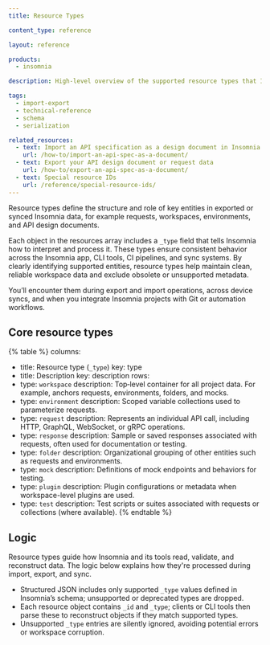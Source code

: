 ```yaml
---
title: Resource Types

content_type: reference

layout: reference

products:
  - insomnia

description: High‑level overview of the supported resource types that Insomnia uses internally from the `resources` array in its structured JSON.

tags:
  - import-export
  - technical-reference
  - schema
  - serialization

related_resources:
  - text: Import an API specification as a design document in Insomnia
    url: /how-to/import-an-api-spec-as-a-document/
  - text: Export your API design document or request data
    url: /how-to/export-an-api-spec-as-a-document/
  - text: Special resource IDs
    url: /reference/special-resource-ids/   
---
```


Resource types define the structure and role of key entities in exported or synced Insomnia data, for example requests, workspaces, environments, and API design documents. 

Each object in the resources array includes a `_type` field that tells Insomnia how to interpret and process it. These types ensure consistent behavior across the Insomnia app, CLI tools, CI pipelines, and sync systems. By clearly identifying supported entities, resource types help maintain clean, reliable workspace data and exclude obsolete or unsupported metadata. 

You’ll encounter them during export and import operations, across device syncs, and when you integrate Insomnia projects with Git or automation workflows.

## Core resource types

{% table %}
columns:
  - title: Resource type (`_type`)
    key: type
  - title: Description
    key: description
rows:
  - type: `workspace`
    description: Top‑level container for all project data. For example, anchors requests, environments, folders, and mocks.
  - type: `environment`
    description: Scoped variable collections used to parameterize requests.
  - type: `request`
    description: Represents an individual API call, including HTTP, GraphQL, WebSocket, or gRPC operations.
  - type: `response`
    description: Sample or saved responses associated with requests, often used for documentation or testing.
  - type: `folder`
    description: Organizational grouping of other entities such as requests and environments.
  - type: `mock`
    description: Definitions of mock endpoints and behaviors for testing.
  - type: `plugin`
    description: Plugin configurations or metadata when workspace-level plugins are used.
  - type: `test`
    description: Test scripts or suites associated with requests or collections (where available).
{% endtable %}

## Logic
Resource types guide how Insomnia and its tools read, validate, and reconstruct data. The logic below explains how they're processed during import, export, and sync.
- Structured JSON includes only supported `_type` values defined in Insomnia’s schema; unsupported or deprecated types are dropped.
- Each resource object contains `_id` and `_type`; clients or CLI tools then parse these to reconstruct objects if they match supported types.
- Unsupported `_type` entries are silently ignored, avoiding potential errors or workspace corruption.
